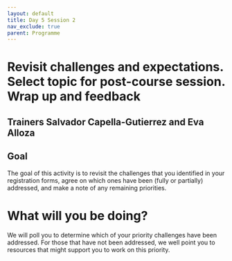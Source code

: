 ```yaml
---
layout: default
title: Day 5 Session 2
nav_exclude: true
parent: Programme
---
```


# Revisit challenges and expectations. Select topic for post-course session. Wrap up and feedback	
## Trainers Salvador Capella-Gutierrez and Eva Alloza

## Goal
The goal of this activity is to revisit the challenges that you identified in your registration forms, agree on which ones have been (fully or partially) addressed, and make a note of any remaining priorities.

# What will you be doing?
We will poll you to determine which of your priority challenges have been addressed.
For those that have not been addressed, we well point you to resources that might support you to work on this priority.
